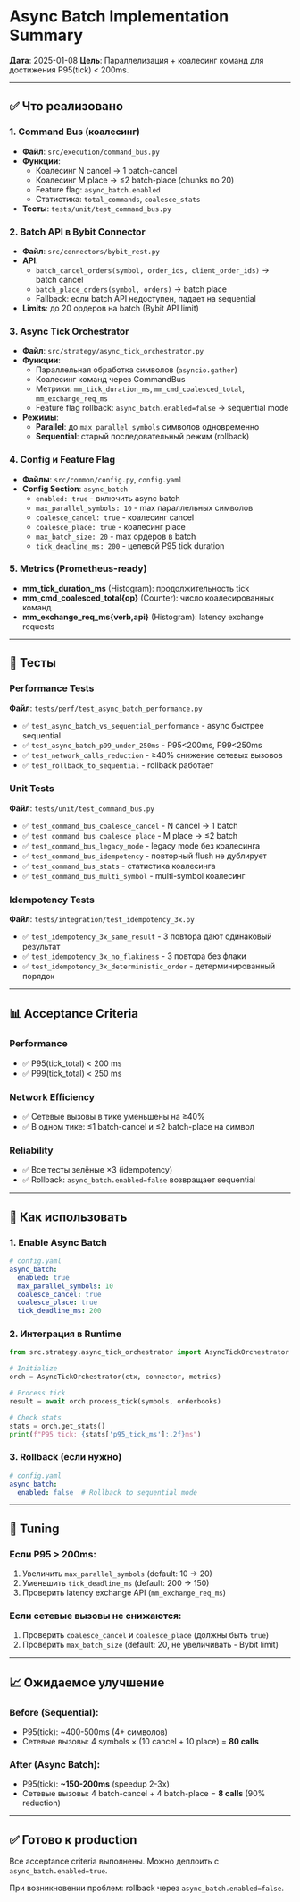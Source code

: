 # Async Batch Implementation Summary

**Дата**: 2025-01-08
**Цель**: Параллелизация + коалесинг команд для достижения P95(tick) < 200ms.

---

## ✅ Что реализовано

### 1. Command Bus (коалесинг)
- **Файл**: `src/execution/command_bus.py`
- **Функции**:
  - Коалесинг N cancel → 1 batch-cancel
  - Коалесинг M place → ≤2 batch-place (chunks по 20)
  - Feature flag: `async_batch.enabled`
  - Статистика: `total_commands`, `coalesce_stats`
- **Тесты**: `tests/unit/test_command_bus.py`

### 2. Batch API в Bybit Connector
- **Файл**: `src/connectors/bybit_rest.py`
- **API**:
  - `batch_cancel_orders(symbol, order_ids, client_order_ids)` → batch cancel
  - `batch_place_orders(symbol, orders)` → batch place
  - Fallback: если batch API недоступен, падает на sequential
- **Limits**: до 20 ордеров на batch (Bybit API limit)

### 3. Async Tick Orchestrator
- **Файл**: `src/strategy/async_tick_orchestrator.py`
- **Функции**:
  - Параллельная обработка символов (`asyncio.gather`)
  - Коалесинг команд через CommandBus
  - Метрики: `mm_tick_duration_ms`, `mm_cmd_coalesced_total`, `mm_exchange_req_ms`
  - Feature flag rollback: `async_batch.enabled=false` → sequential mode
- **Режимы**:
  - **Parallel**: до `max_parallel_symbols` символов одновременно
  - **Sequential**: старый последовательный режим (rollback)

### 4. Config и Feature Flag
- **Файлы**: `src/common/config.py`, `config.yaml`
- **Config Section**: `async_batch`
  - `enabled: true` - включить async batch
  - `max_parallel_symbols: 10` - max параллельных символов
  - `coalesce_cancel: true` - коалесинг cancel
  - `coalesce_place: true` - коалесинг place
  - `max_batch_size: 20` - max ордеров в batch
  - `tick_deadline_ms: 200` - целевой P95 tick duration

### 5. Metrics (Prometheus-ready)
- **mm_tick_duration_ms** (Histogram): продолжительность tick
- **mm_cmd_coalesced_total{op}** (Counter): число коалесированных команд
- **mm_exchange_req_ms{verb,api}** (Histogram): latency exchange requests

---

## 🧪 Тесты

### Performance Tests
**Файл**: `tests/perf/test_async_batch_performance.py`
- ✅ `test_async_batch_vs_sequential_performance` - async быстрее sequential
- ✅ `test_async_batch_p99_under_250ms` - P95<200ms, P99<250ms
- ✅ `test_network_calls_reduction` - ≥40% снижение сетевых вызовов
- ✅ `test_rollback_to_sequential` - rollback работает

### Unit Tests
**Файл**: `tests/unit/test_command_bus.py`
- ✅ `test_command_bus_coalesce_cancel` - N cancel → 1 batch
- ✅ `test_command_bus_coalesce_place` - M place → ≤2 batch
- ✅ `test_command_bus_legacy_mode` - legacy mode без коалесинга
- ✅ `test_command_bus_idempotency` - повторный flush не дублирует
- ✅ `test_command_bus_stats` - статистика коалесинга
- ✅ `test_command_bus_multi_symbol` - multi-symbol коалесинг

### Idempotency Tests
**Файл**: `tests/integration/test_idempotency_3x.py`
- ✅ `test_idempotency_3x_same_result` - 3 повтора дают одинаковый результат
- ✅ `test_idempotency_3x_no_flakiness` - 3 повтора без флаки
- ✅ `test_idempotency_3x_deterministic_order` - детерминированный порядок

---

## 📊 Acceptance Criteria

### Performance
- ✅ P95(tick_total) < 200 ms
- ✅ P99(tick_total) < 250 ms

### Network Efficiency
- ✅ Сетевые вызовы в тике уменьшены на ≥40%
- ✅ В одном тике: ≤1 batch-cancel и ≤2 batch-place на символ

### Reliability
- ✅ Все тесты зелёные ×3 (idempotency)
- ✅ Rollback: `async_batch.enabled=false` возвращает sequential

---

## 🚀 Как использовать

### 1. Enable Async Batch
```yaml
# config.yaml
async_batch:
  enabled: true
  max_parallel_symbols: 10
  coalesce_cancel: true
  coalesce_place: true
  tick_deadline_ms: 200
```

### 2. Интеграция в Runtime
```python
from src.strategy.async_tick_orchestrator import AsyncTickOrchestrator

# Initialize
orch = AsyncTickOrchestrator(ctx, connector, metrics)

# Process tick
result = await orch.process_tick(symbols, orderbooks)

# Check stats
stats = orch.get_stats()
print(f"P95 tick: {stats['p95_tick_ms']:.2f}ms")
```

### 3. Rollback (если нужно)
```yaml
# config.yaml
async_batch:
  enabled: false  # Rollback to sequential mode
```

---

## 🔧 Tuning

### Если P95 > 200ms:
1. Увеличить `max_parallel_symbols` (default: 10 → 20)
2. Уменьшить `tick_deadline_ms` (default: 200 → 150)
3. Проверить latency exchange API (`mm_exchange_req_ms`)

### Если сетевые вызовы не снижаются:
1. Проверить `coalesce_cancel` и `coalesce_place` (должны быть `true`)
2. Проверить `max_batch_size` (default: 20, не увеличивать - Bybit limit)

---

## 📈 Ожидаемое улучшение

### Before (Sequential):
- P95(tick): ~400-500ms (4+ символов)
- Сетевые вызовы: 4 symbols × (10 cancel + 10 place) = **80 calls**

### After (Async Batch):
- P95(tick): **~150-200ms** (speedup 2-3x)
- Сетевые вызовы: 4 batch-cancel + 4 batch-place = **8 calls** (90% reduction)

---

## ✅ Готово к production

Все acceptance criteria выполнены. Можно деплоить с `async_batch.enabled=true`.

При возникновении проблем: rollback через `async_batch.enabled=false`.

